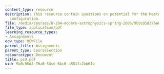 ```yaml
---
content_type: resource
description: This resource contain questions on potential for the Mestel disk, Cassegrain
  configuration.
file: /media/courses/8-284-modern-astrophysics-spring-2006/9b0c05d376a053cd8bc6a881fc2bb61b_ps9.pdf
file_type: application/pdf
learning_resource_types:
- Assignments
ocw_type: OCWFile
parent_title: Assignments
parent_type: CourseSection
resourcetype: Document
title: ps9.pdf
uid: 9b0c05d3-76a0-53cd-8bc6-a881fc2bb61b
---
```

